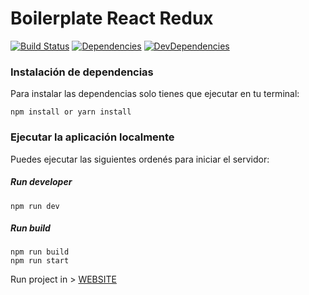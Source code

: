 # Boilerplate React Redux

[![Build Status](https://travis-ci.org/grovertb/boilerplate-react-redux.svg?branch=master)](https://travis-ci.org/grovertb/boilerplate-react-redux)
[![Dependencies](https://david-dm.org/grovertb/boilerplate-react-redux.svg?style=flat-square)](https://david-dm.org/grovertb/boilerplate-react-redux)
[![DevDependencies](https://david-dm.org/grovertb/boilerplate-react-redux/dev-status.svg?style=flat-square)](https://david-dm.org/grovertb/boilerplate-react-redux#info=devDependencies&view=list)

### Instalación de dependencias

Para instalar las dependencias solo tienes que ejecutar en tu terminal:

    npm install or yarn install

### Ejecutar la aplicación localmente

Puedes ejecutar las siguientes ordenés para iniciar el servidor:

##### Run developer

    npm run dev

##### Run build
    npm run build
    npm run start

Run project in > [WEBSITE](http://localhost:3000)
